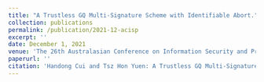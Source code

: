 ```yaml
---
title: "A Trustless GQ Multi-Signature Scheme with Identifiable Abort."
collection: publications
permalink: /publication/2021-12-acisp
excerpt: ''
date: December 1, 2021
venue: 'The 26th Australasian Conference on Information Security and Privacy, (ACISP 2021) Perth, Australia, December 1-3, 2021'
paperurl: ''
citation: 'Handong Cui and Tsz Hon Yuen: A Trustless GQ Multi-Signature Scheme with Identifiable Abort. To appear in ACISP 2021: 673-693.'
---
```

